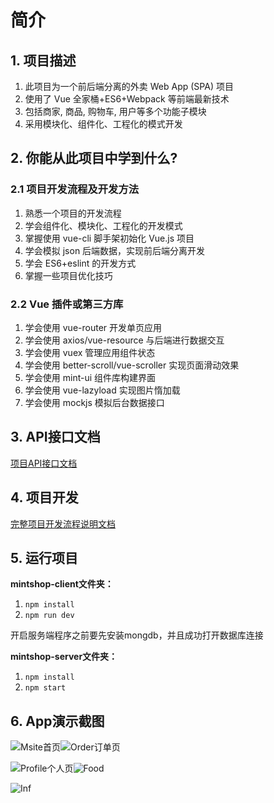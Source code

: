 # 简介

## 1. 项目描述

1. 此项目为一个前后端分离的外卖 Web App (SPA) 项目
2. 使用了 Vue 全家桶+ES6+Webpack 等前端最新技术 
3. 包括商家, 商品, 购物车, 用户等多个功能子模块 
4. 采用模块化、组件化、工程化的模式开发 

## 2. 你能从此项目中学到什么? 

### 2.1 项目开发流程及开发方法 

1. 熟悉一个项目的开发流程
2. 学会组件化、模块化、工程化的开发模式 
3. 掌握使用 vue-cli 脚手架初始化 Vue.js 项目
4. 学会模拟 json 后端数据，实现前后端分离开发 
5. 学会 ES6+eslint 的开发方式 
6. 掌握一些项目优化技巧 

### 2.2 Vue 插件或第三方库

1. 学会使用 vue-router 开发单页应用 
2. 学会使用 axios/vue-resource 与后端进行数据交互
3. 学会使用 vuex 管理应用组件状态
4. 学会使用 better-scroll/vue-scroller 实现页面滑动效果
5. 学会使用 mint-ui 组件库构建界面
6. 学会使用 vue-lazyload 实现图片惰加载
7. 学会使用 mockjs 模拟后台数据接口  

## 3. API接口文档

[项目API接口文档](https://github.com/W-Qing/Vue-MintShop/blob/master/mintshop-server/API.md)

## 4. 项目开发

[完整项目开发流程说明文档](https://github.com/W-Qing/Vue-MintShop/blob/master/%E9%A1%B9%E7%9B%AE%E5%BC%80%E5%8F%91%E6%B5%81%E7%A8%8B.md)

## 5. 运行项目

**mintshop-client文件夹：**

1. `npm install`
2. `npm run dev`

开启服务端程序之前要先安装mongdb，并且成功打开数据库连接

**mintshop-server文件夹：**

1. `npm install`
2. `npm start`

## 6. App演示截图

![Msite首页](http://owoccema2.bkt.clouddn.com/Readme/MintShop/Msite.png)![Order订单页](http://owoccema2.bkt.clouddn.com/Readme/MintShop/Order.png)

![Profile个人页](http://owoccema2.bkt.clouddn.com/Readme/MintShop/Profile.png)![Food](http://owoccema2.bkt.clouddn.com/Readme/MintShop/food.png)

![Inf](http://owoccema2.bkt.clouddn.com/Readme/MintShop/info.png)


